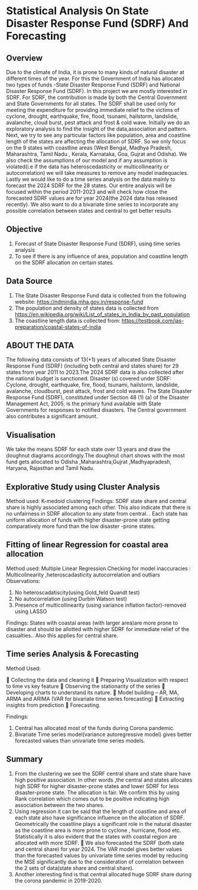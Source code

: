 # Statistical Analysis On State Disaster Response Fund (SDRF) And Forecasting

## Overview
Due to the climate of India, it is prone to many kinds of natural disaster at different times of
the year. For this the Government of India has allocated two types of funds -State Disaster
Response Fund (SDRF) and National Disaster Response Fund (SDRF). In this project we are
mostly interested in SDRF. For SDRF, the contribution is made by both the Central
Government and State Governments for all states. The SDRF shall be used only for meeting
the expenditure for providing immediate relief to the victims of cyclone, drought,
earthquake, fire, flood, tsunami, hailstorm, landslide, avalanche, cloud burst, pest attack
and frost & cold wave. Initially we do an exploratory analysis to find the insight of the
data,association and pattern.
Next, we try to see any particular factors like population, area and coastline length of the
states are affecting the allocation of SDRF. So we only focus on the 9 states with coastline
areas (West Bengal, Madhya Pradesh, Maharashtra, Tamil Nadu , Kerala, Karnataka, Goa,
Gujrat and Odisha). We also check the assumptions of our model and if any assumption is
violated(i.e if the data has heteroscedasticity or multicollinearity or autocorrelation) we will
take measures to remove any model inadequacies.
Lastly we would like to do a time series analysis on the data mainly to forecast the 2024
SDRF for the 28 states. Our entire analysis will be focused within the period 2011-2023 and
will check how close the forecasted SDRF values are for year 2024(the 2024 data has
released recently). We also want to do a bivariate time series to incorporate any possible
correlation between states and central to get better results

## Objective
1. Forecast of State Disaster Response Fund (SDRF), using time series analysis
2. To see if there is any influence of area, population and coastline length on the SDRF
allocation on certain states.

## Data Source
1. The State Disaster Response Fund data is collected from the following website:
https://ndmindia.mha.gov.in/response-fund
2. The population and density of states data is collected from
https://en.wikipedia.org/wiki/List_of_states_in_India_by_past_population
3.   The coastline length data is collected from:
https://testbook.com/ias-preparation/coastal-states-of-india


## ABOUT THE DATA
The following data consists of 13(+1) years of allocated State Disaster Response Fund
(SDRF) (including both central and states share) for 29 states from year 2011 to 2023.The
2024 SDRF data is also collected after the national budget is sanctioned.
Disaster (s) covered under SDRF: Cyclone, drought, earthquake, fire, flood, tsunami,
hailstorm, landslide, avalanche, cloudburst, pest attack, frost and cold waves.
The State Disaster Response Fund (SDRF), constituted under Section 48 (1) (a) of the
Disaster Management Act, 2005, is the primary fund available with State Governments for
responses to notified disasters. The Central government also contributes a significant
amount.

## Visualisation
We take the means SDRF for each state over 13 years and draw the doughnut
diagrams accordingly.The doughnut chart shows with the most fund gets allocated to Odisha
,Maharashtra,Gujrat ,Madhyapradesh, Haryana, Rajasthan and Tamil Nadu.

## Explorative Study using Cluster Analysis
Method used:  K-medoid clustering
Findings:
SDRF state share and central share is highly associated
among each other. This also indicate that there is no unfairness in SDRF
allocation to any state from central. . Each state has uniform allocation of funds with higher
disaster-prone state getting comparatively more fund than the low disaster -prone states. 

## Fitting of linear Regression for coastal area allocation
Method used: Multiple Linear Regression
Checking for model inaccuracies : Multicolinearity ,heteroscadasticity autocorrelation and outliars
Observations:
1. No heteroscadatiscity(using Gold_feld Quandt test)
2. No autocorrelation (using Durbin Watson test)
3. Presence of multicollinearity (using variance inflation factor)-removed using LASSO

Findings:
States with coastal areas (with larger area)are more prone to
disaster and should be allotted with higher SDRF for immediate relief of the casualties.. Also
this applies for central share.

## Time series Analysis & Forecasting
Method Used:

 Collecting the data and cleaning it
 Preparing Visualization with respect to time vs key feature
 Observing the stationarity of the series
 Developing charts to understand its nature.
 Model building – AR, MA, ARMA and ARIMA (VAR for bivariate time series forecasting)
 Extracting insights from prediction
 Forecasting.

Findings:
1. Central has allocated most of the funds during Corona pandemic.
2. Bivariate Time series model(variance autoregressive model) gives better forecasted values than univariate time series models.

## Summary
1. From the clustering we see the SDRF central share and state share have high positive
association. In other words ,the central and states allocates high SDRF for higher
disaster-prone states and lower SDRF for less disaster-prone state. The allocation is
fair. We confirm this by using Rank correlation which comes out to be positive
indicating high association between the two shares.
2.  Using regression it can be said that the length of coastline and area of each state also
have significance influence on the allocation of SDRF. Geometrically the coastline
plays a significant role in the natural disaster as the coastline area is more prone to
cyclone , hurricane, flood etc. Statistically it is also evident that the states with coastal
region are allocated with more SDRF.
 We also forecasted the SDRF (both state and central share) for year 2024. The VAR
model gives better values than the forecasted values by univariate time series model
by reducing the MSE significantly due to the consideration of correlation between the
2 sets of data(state share and central share).
3.  Another interesting find is that central allocated huge SDRF share during the corona
pandemic in 2019-2020.
